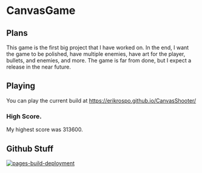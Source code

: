 # CanvasGame

## Plans

This game is the first big project that I have worked on. In the end, I want the game to be polished, have multiple enemies, have art for the player, bullets, and enemies, and more. The game is far from done, but I expect a release in the near future.
## Playing
You can play the current build at https://erikrospo.github.io/CanvasShooter/
### High Score.
My highest score was 313600.
## Github Stuff
[![pages-build-deployment](https://github.com/ErikRospo/CanvasShooter/actions/workflows/pages/pages-build-deployment/badge.svg)](https://github.com/ErikRospo/CanvasShooter/actions/workflows/pages/pages-build-deployment)

